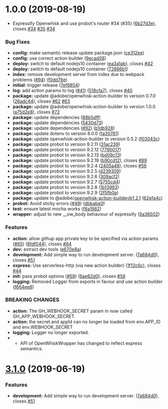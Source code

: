 # 1.0.0 (2019-08-19)


* Expressify Openwhisk and use probot's router #34 (#35) ([6b27d3e](https://github.com/adobe/openwhisk-probot-builder/commit/6b27d3e)), closes [#34](https://github.com/adobe/openwhisk-probot-builder/issues/34) [#35](https://github.com/adobe/openwhisk-probot-builder/issues/35) [#34](https://github.com/adobe/openwhisk-probot-builder/issues/34)


### Bug Fixes

* **config:** make semantic release update package.json ([ce312ee](https://github.com/adobe/openwhisk-probot-builder/commit/ce312ee))
* **config:** use correct action builder ([9ecad08](https://github.com/adobe/openwhisk-probot-builder/commit/9ecad08))
* **deploy:** switch to default nodejs10 container ([ea3a1ab](https://github.com/adobe/openwhisk-probot-builder/commit/ea3a1ab)), closes [#42](https://github.com/adobe/openwhisk-probot-builder/issues/42)
* **deploy:** switch to default nodejs10 container ([72866b1](https://github.com/adobe/openwhisk-probot-builder/commit/72866b1))
* **index:** remove development server from index due to webpack problems ([#94](https://github.com/adobe/openwhisk-probot-builder/issues/94)) ([f0dd76e](https://github.com/adobe/openwhisk-probot-builder/commit/f0dd76e))
* **initial:** trigger release ([7ef6854](https://github.com/adobe/openwhisk-probot-builder/commit/7ef6854))
* **log:** add action params to log ([#41](https://github.com/adobe/openwhisk-probot-builder/issues/41)) ([518cfa7](https://github.com/adobe/openwhisk-probot-builder/commit/518cfa7)), closes [#40](https://github.com/adobe/openwhisk-probot-builder/issues/40)
* **package:** update @adobe/openwhisk-action-builder to version 0.7.0 ([26adc44](https://github.com/adobe/openwhisk-probot-builder/commit/26adc44)), closes [#62](https://github.com/adobe/openwhisk-probot-builder/issues/62) [#63](https://github.com/adobe/openwhisk-probot-builder/issues/63)
* **package:** update @adobe/openwhisk-action-builder to version 1.0.0 ([a75d2e8](https://github.com/adobe/openwhisk-probot-builder/commit/a75d2e8)), closes [#72](https://github.com/adobe/openwhisk-probot-builder/issues/72)
* **package:** update dependencies ([88b5dff](https://github.com/adobe/openwhisk-probot-builder/commit/88b5dff))
* **package:** update dependencies ([5430d73](https://github.com/adobe/openwhisk-probot-builder/commit/5430d73))
* **package:** update dependencies ([#92](https://github.com/adobe/openwhisk-probot-builder/issues/92)) ([b1db928](https://github.com/adobe/openwhisk-probot-builder/commit/b1db928))
* **package:** update dotenv to version 8.0.0 ([fa30761](https://github.com/adobe/openwhisk-probot-builder/commit/fa30761))
* **package:** update openwhisk-action-builder to version 0.5.2 ([f03043c](https://github.com/adobe/openwhisk-probot-builder/commit/f03043c))
* **package:** update probot to version 9.2.11 ([31ac239](https://github.com/adobe/openwhisk-probot-builder/commit/31ac239))
* **package:** update probot to version 9.2.12 ([7790017](https://github.com/adobe/openwhisk-probot-builder/commit/7790017))
* **package:** update probot to version 9.2.13 ([bd09c13](https://github.com/adobe/openwhisk-probot-builder/commit/bd09c13))
* **package:** update probot to version 9.2.19 ([b90cd12](https://github.com/adobe/openwhisk-probot-builder/commit/b90cd12)), closes [#89](https://github.com/adobe/openwhisk-probot-builder/issues/89)
* **package:** update probot to version 9.2.4 ([2405a48](https://github.com/adobe/openwhisk-probot-builder/commit/2405a48)), closes [#56](https://github.com/adobe/openwhisk-probot-builder/issues/56)
* **package:** update probot to version 9.2.5 ([d239309](https://github.com/adobe/openwhisk-probot-builder/commit/d239309))
* **package:** update probot to version 9.2.6 ([309acf2](https://github.com/adobe/openwhisk-probot-builder/commit/309acf2))
* **package:** update probot to version 9.2.7 ([5755cd4](https://github.com/adobe/openwhisk-probot-builder/commit/5755cd4))
* **package:** update probot to version 9.2.8 ([1b13993](https://github.com/adobe/openwhisk-probot-builder/commit/1b13993))
* **package:** update probot to version 9.2.9 ([2f5fb0a](https://github.com/adobe/openwhisk-probot-builder/commit/2f5fb0a))
* **package:** update to @adobe/openwhisk-action-builder@1.2.1 ([62efa4c](https://github.com/adobe/openwhisk-probot-builder/commit/62efa4c))
* **probot:** Avoid sticky errors ([#49](https://github.com/adobe/openwhisk-probot-builder/issues/49)) ([dbbabe0](https://github.com/adobe/openwhisk-probot-builder/commit/dbbabe0))
* **test:** ensure latest mocha works ([f8a1982](https://github.com/adobe/openwhisk-probot-builder/commit/f8a1982))
* **wrapper:** adjust to new __ow_body behaviour of expressify ([9a36502](https://github.com/adobe/openwhisk-probot-builder/commit/9a36502))


### Features

* **action:** allow githup app private key to be specified via action params ([#65](https://github.com/adobe/openwhisk-probot-builder/issues/65)) ([8fdf044](https://github.com/adobe/openwhisk-probot-builder/commit/8fdf044)), closes [#64](https://github.com/adobe/openwhisk-probot-builder/issues/64)
* **dev:** extract dev tools ([e670e8a](https://github.com/adobe/openwhisk-probot-builder/commit/e670e8a))
* **development:** Add simple way to run development server. ([7a684d0](https://github.com/adobe/openwhisk-probot-builder/commit/7a684d0)), closes [#51](https://github.com/adobe/openwhisk-probot-builder/issues/51)
* **express:** Use serverless-http (via new action builder) ([1f12c6c](https://github.com/adobe/openwhisk-probot-builder/commit/1f12c6c)), closes [#44](https://github.com/adobe/openwhisk-probot-builder/issues/44)
* **init:** pass probot options ([#59](https://github.com/adobe/openwhisk-probot-builder/issues/59)) ([6ae62d0](https://github.com/adobe/openwhisk-probot-builder/commit/6ae62d0)), closes [#58](https://github.com/adobe/openwhisk-probot-builder/issues/58)
* **logging:** Removed Logger from exports in favour and use action builder ([f664ee8](https://github.com/adobe/openwhisk-probot-builder/commit/f664ee8))


### BREAKING CHANGES

* **action:** The GH_WEBHOOK_SECRET param in now called GH_APP_WEBHOOK_SECRET.
* **action:** the secret and appId can no longer be loaded from env.APP_ID and env.WEBHOOK_SECRET
* **logging:** Logger no longer exported.
* - API of OpenWhiskWrapper has changed to reflect express semantics.

# [3.1.0](https://github.com/adobe/openwhisk-probot-builder/compare/v3.0.8...v3.1.0) (2019-06-19)


### Features

* **development:** Add simple way to run development server. ([7a684d0](https://github.com/adobe/openwhisk-probot-builder/commit/7a684d0)), closes [#51](https://github.com/adobe/openwhisk-probot-builder/issues/51)
